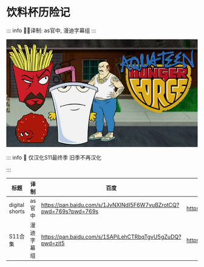 # 饮料杯历险记

::: info
✍🏻译制: as官中, 漫迪字幕组
:::

![3955541.jpg](3955541.jpg)

::: info
🍟 仅汉化S11最终季 旧季不再汉化

:::

| 标题 | 译制 | 百度 | 阿里 | MDpan |
| --- | --- | --- | --- | --- |
| digital shorts | as官中 | https://pan.baidu.com/s/1JvNXINdI5F6W7vuBZrotCQ?pwd=769s?pwd=769s | https://www.aliyundrive.com/s/LGDG1LhQ9QT | https://mdpan.tk/%E9%A5%AE%E6%96%99%E6%9D%AF%E5%8E%86%E9%99%A9%E8%AE%B0 |
| S11合集 | 漫迪字幕组 | https://pan.baidu.com/s/1SAPiLehCTRbqTgvU5gZuDQ?pwd=zit5 | https://www.aliyundrive.com/s/LGDG1LhQ9QT | https://mdpan.tk/%E9%A5%AE%E6%96%99%E6%9D%AF%E5%8E%86%E9%99%A9%E8%AE%B0 |
